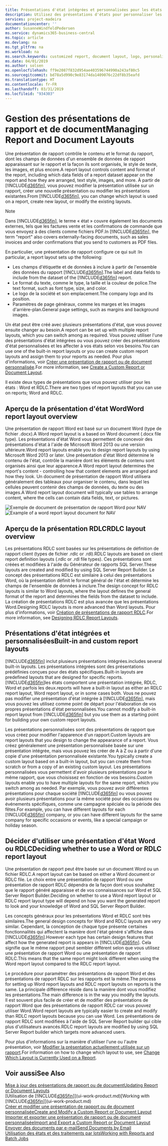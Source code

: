 ```yaml
---
title: Présentations d'état intégrées et personnalisées pour les états et les documents | Microsoft Docs
description: Utilisez des présentations d'états pour personnaliser les documents, par exemple, pour personnaliser la police, le logo, ou la mise en page des fichiers PDF que vous envoyez aux clients.
services: project-madeira
documentationcenter: ''
author: SusanneWindfeldPedersen
ms.service: dynamics365-business-central
ms.topic: article
ms.devlang: na
ms.tgt_pltfrm: na
ms.workload: na
ms.search.keywords: customized report, document layout, logo, personalize
ms.date: 04/01/2019
ms.author: solsen
ms.openlocfilehash: ff9e2087f832d954ae403596744990a243af80c5
ms.sourcegitcommit: bd78a5d990c9e83174da1409076c22df8b35eafd
ms.translationtype: HT
ms.contentlocale: fr-FR
ms.lasthandoff: 03/31/2019
ms.locfileid: "934303"
---
```

# <a name="managing-report-and-document-layouts"></a><span data-ttu-id="2a808-103">Gestion des présentations de rapport et de document</span><span class="sxs-lookup"><span data-stu-id="2a808-103">Managing Report and Document Layouts</span></span>
<span data-ttu-id="2a808-104">Une présentation de rapport contrôle le contenu et le format du rapport, dont les champs de données d'un ensemble de données de rapport apparaissant sur le rapport et la façon ils sont organisés, le style de texte, les images, et plus encore.</span><span class="sxs-lookup"><span data-stu-id="2a808-104">A report layout controls content and format of the report, including which data fields of a report dataset appear on the report and how they are arranged, text style, images, and more.</span></span> <span data-ttu-id="2a808-105">À partir de [!INCLUDE[d365fin](includes/d365fin_md.md)], vous pouvez modifier la présentation utilisée sur un rapport, créer une nouvelle présentation ou modifier les présentations existantes.</span><span class="sxs-lookup"><span data-stu-id="2a808-105">From [!INCLUDE[d365fin](includes/d365fin_md.md)], you can change which layout is used on a report, create new layout, or modify the existing layouts.</span></span>

> [!NOTE]  
>   <span data-ttu-id="2a808-106">Dans [!INCLUDE[d365fin](includes/d365fin_md.md)], le terme « état » couvre également les documents externes, tels que les factures vente et les confirmations de commande que vous envoyez à des clients comme fichiers PDF.</span><span class="sxs-lookup"><span data-stu-id="2a808-106">In [!INCLUDE[d365fin](includes/d365fin_md.md)], the term "report" also covers externally-facing documents, such as sales invoices and order confirmations that you send to customers as PDF files.</span></span>

<span data-ttu-id="2a808-107">En particulier, une présentation de rapport configure ce qui suit :</span><span class="sxs-lookup"><span data-stu-id="2a808-107">In particular, a report layout sets up the following:</span></span>

* <span data-ttu-id="2a808-108">Les champs d'étiquette et de données à inclure à partir de l'ensemble des données du rapport [!INCLUDE[d365fin](includes/d365fin_md.md)].</span><span class="sxs-lookup"><span data-stu-id="2a808-108">The label and data fields to include from the dataset of the [!INCLUDE[d365fin](includes/d365fin_md.md)] report.</span></span>
* <span data-ttu-id="2a808-109">Le format du texte, comme le type, la taille et la couleur de police.</span><span class="sxs-lookup"><span data-stu-id="2a808-109">The text format, such as font type, size, and color.</span></span>
* <span data-ttu-id="2a808-110">Le logo de la société et son emplacement.</span><span class="sxs-lookup"><span data-stu-id="2a808-110">The company logo and its position.</span></span>
* <span data-ttu-id="2a808-111">Paramètres de page généraux, comme les marges et les images d'arrière-plan.</span><span class="sxs-lookup"><span data-stu-id="2a808-111">General page settings, such as margins and background images.</span></span>

<span data-ttu-id="2a808-112">Un état peut être créé avec plusieurs présentations d'état, que vous pouvez ensuite changer au besoin.</span><span class="sxs-lookup"><span data-stu-id="2a808-112">A report can be set up with multiple report layouts, which you can switch among as required.</span></span> <span data-ttu-id="2a808-113">Vous pouvez utiliser l'une des présentations d'état intégrées ou vous pouvez créer des présentations d'état personnalisées et les affecter à vos états selon vos besoins.</span><span class="sxs-lookup"><span data-stu-id="2a808-113">You can use one of the built-in report layouts or you can create custom report layouts and assign them to your reports as needed.</span></span> <span data-ttu-id="2a808-114">Pour plus d'informations, voir [Créer une présentation de rapport ou de document personnalisée](ui-how-create-custom-report-layout.md).</span><span class="sxs-lookup"><span data-stu-id="2a808-114">For more information, see [Create a Custom Report or Document Layout](ui-how-create-custom-report-layout.md).</span></span>

<span data-ttu-id="2a808-115">Il existe deux types de présentations que vous pouvez utiliser pour les états : Word et RDLC.</span><span class="sxs-lookup"><span data-stu-id="2a808-115">There are two types of report layouts that you can use on reports; Word and RDLC.</span></span>

## <a name="word-report-layout-overview"></a><span data-ttu-id="2a808-116">Aperçu de la présentation d'état Word</span><span class="sxs-lookup"><span data-stu-id="2a808-116">Word report layout overview</span></span>
<span data-ttu-id="2a808-117">Une présentation de rapport Word est basé sur un document Word (type de fichier .docx).</span><span class="sxs-lookup"><span data-stu-id="2a808-117">A Word report layout is a based on Word document (.docx file type).</span></span> <span data-ttu-id="2a808-118">Les présentations d'état Word vous permettent de concevoir des présentations d'état à l'aide de Microsoft Word 2013 ou une version ultérieure.</span><span class="sxs-lookup"><span data-stu-id="2a808-118">Word report layouts enable you to design report layouts by using Microsoft Word 2013 or later.</span></span> <span data-ttu-id="2a808-119">Une présentation d'état Word détermine le contenu de l'état, contrôle la manière dont les éléments de contenu sont organisés ainsi que leur apparence.</span><span class="sxs-lookup"><span data-stu-id="2a808-119">A Word report layout determines the report's content - controlling how that content elements are arranged and how they look.</span></span> <span data-ttu-id="2a808-120">Un document de présentation de rapport Word utilisera généralement des tableaux pour organiser le contenu, dans lequel les cellules peuvent contenir des champs de données, du texte ou des images.</span><span class="sxs-lookup"><span data-stu-id="2a808-120">A Word report layout document will typically use tables to arrange content, where the cells can contain data fields, text, or pictures.</span></span>

 <span data-ttu-id="2a808-121">![Exemple de document de présentation de rapport Word pour NAV](media/nav_wordreportlayout_edit_in_word_example.png "NAV_WordReportLayout_Edit_In_Word_Example")</span><span class="sxs-lookup"><span data-stu-id="2a808-121">![Example of a word report layout document for NAV](media/nav_wordreportlayout_edit_in_word_example.png "NAV_WordReportLayout_Edit_In_Word_Example")</span></span>  

## <a name="rdlc-layout-overview"></a><span data-ttu-id="2a808-122">Aperçu de la présentation RDLC</span><span class="sxs-lookup"><span data-stu-id="2a808-122">RDLC layout overview</span></span>
<span data-ttu-id="2a808-123">Les présentations RDLC sont basées sur les présentations de définition de rapport client (types de fichier .rdlc or .rdl).</span><span class="sxs-lookup"><span data-stu-id="2a808-123">RDLC layouts are based on client report definition layouts (.rdlc or .rdl file types).</span></span> <span data-ttu-id="2a808-124">Ces présentations sont créées et modifiées à l'aide du Générateur de rapports SQL Server.</span><span class="sxs-lookup"><span data-stu-id="2a808-124">These layouts are created and modified by using SQL Server Report Builder.</span></span> <span data-ttu-id="2a808-125">Le concept des présentations RDLC est similaire à celui des présentations Word, où la présentation définit le format général de l'état et détermine les champs de l'ensemble de données à inclure.</span><span class="sxs-lookup"><span data-stu-id="2a808-125">The design concept for RDLC layouts is similar to Word layouts, where the layout defines the general format of the report and determines the fields from the dataset to include.</span></span> <span data-ttu-id="2a808-126">La création de présentations RDLC est plus avancée que les présentations Word.</span><span class="sxs-lookup"><span data-stu-id="2a808-126">Designing RDLC layouts is more advanced than Word layouts.</span></span> <span data-ttu-id="2a808-127">Pour plus d'informations, voir [Création de présentations de rapport RDLC](/dynamics-nav/Designing-RDLC-Report-Layouts).</span><span class="sxs-lookup"><span data-stu-id="2a808-127">For more information, see [Designing RDLC Report Layouts](/dynamics-nav/Designing-RDLC-Report-Layouts).</span></span>

## <a name="built-in-and-custom-report-layouts"></a><span data-ttu-id="2a808-128">Présentations d'état intégrées et personnalisées</span><span class="sxs-lookup"><span data-stu-id="2a808-128">Built-in and custom report layouts</span></span>
[!INCLUDE[d365fin](includes/d365fin_md.md)] <span data-ttu-id="2a808-129">inclut plusieurs présentations intégrées.</span><span class="sxs-lookup"><span data-stu-id="2a808-129">includes several built-in layouts.</span></span> <span data-ttu-id="2a808-130">Les présentations intégrées sont des présentations prédéfinies conçues pour des états spécifiques.</span><span class="sxs-lookup"><span data-stu-id="2a808-130">Built-in layouts are predefined layouts that are designed for specific reports.</span></span> [!INCLUDE[d365fin](includes/d365fin_md.md)]<span data-ttu-id="2a808-131">les états comportent une présentation intégrée, RDLC, Word et parfois les deux.</span><span class="sxs-lookup"><span data-stu-id="2a808-131">reports will have a built-in layout as either an RDLC report layout, Word report layout, or in some cases both.</span></span> <span data-ttu-id="2a808-132">Vous ne pouvez pas modifier une présentation d'état intégrée à [!INCLUDE[d365fin](includes/d365fin_md.md)], mais vous pouvez les utilisez comme point de départ pour l'élaboration de vos propres présentations d'état personnalisées.</span><span class="sxs-lookup"><span data-stu-id="2a808-132">You cannot modify a built-in report layout from [!INCLUDE[d365fin](includes/d365fin_md.md)] but you use them as a starting point for building your own custom report layouts.</span></span>

<span data-ttu-id="2a808-133">Les présentations personnalisées sont des présentations de rapport que vous créez pour modifier l'apparence d'un rapport.</span><span class="sxs-lookup"><span data-stu-id="2a808-133">Custom layouts are report layouts that you design to change the appearance of a report.</span></span> <span data-ttu-id="2a808-134">Vous créez généralement une présentation personnalisée basée sur une présentation intégrée, mais vous pouvez les créer de A à Z ou à partir d'une copie d'une présentation personnalisée existante.</span><span class="sxs-lookup"><span data-stu-id="2a808-134">You typically create a custom layout based on a built-in layout, but you can create them from scratch or from a copy of an existing custom layout.</span></span> <span data-ttu-id="2a808-135">Les présentations personnalisées vous permettent d'avoir plusieurs présentations pour le même rapport, que vous choisissez en fonction de vos besoins.</span><span class="sxs-lookup"><span data-stu-id="2a808-135">Custom layouts enable you to have multiple layouts for the same report, which you switch among as needed.</span></span> <span data-ttu-id="2a808-136">Par exemple, vous pouvez avoir différentes présentations pour chaque société [!INCLUDE[d365fin](includes/d365fin_md.md)] ou vous pouvez avoir plusieurs présentations pour la même société pour des occasions ou événements spécifiques, comme une campagne spéciale ou la période des fêtes.</span><span class="sxs-lookup"><span data-stu-id="2a808-136">For example, you can have different layouts for each [!INCLUDE[d365fin](includes/d365fin_md.md)] company, or you can have different layouts for the same company for specific occasions or events, like a special campaign or holiday season.</span></span>

## <a name="deciding-whether-to-use-a-word-or-rdlc-report-layout"></a><span data-ttu-id="2a808-137">Décider d'utiliser une présentation d'état Word ou RDLC</span><span class="sxs-lookup"><span data-stu-id="2a808-137">Deciding whether to use a Word or RDLC report layout</span></span>
<span data-ttu-id="2a808-138">Une présentation de rapport peut être basée sur un document Word ou un fichier RDLC.</span><span class="sxs-lookup"><span data-stu-id="2a808-138">A report layout can be based on either a Word document or RDLC file.</span></span> <span data-ttu-id="2a808-139">Le choix entre une présentation de rapport Word ou une présentation de rapport RDLC dépendra de la façon dont vous souhaitez que le rapport généré apparaisse et de vos connaissances sur Word et SQL Server Report Builder.</span><span class="sxs-lookup"><span data-stu-id="2a808-139">Deciding on whether to use a Word report layout or RDLC report layout type will depend on how you want the generated report to look and your knowledge of Word and SQL Server Report Builder.</span></span>

<span data-ttu-id="2a808-140">Les concepts généraux pour les présentations Word et RDLC sont très similaires.</span><span class="sxs-lookup"><span data-stu-id="2a808-140">The general design concepts for Word and RDLC layouts are very similar.</span></span> <span data-ttu-id="2a808-141">Cependant, la conception de chaque type présente certaines fonctionnalités qui affectent la manière dont l'état généré s'affiche dans [!INCLUDE[d365fin](includes/d365fin_md.md)].</span><span class="sxs-lookup"><span data-stu-id="2a808-141">However each type has certain design features that affect how the generated report is appears in [!INCLUDE[d365fin](includes/d365fin_md.md)].</span></span> <span data-ttu-id="2a808-142">Cela signifie que le même rapport peut sembler différent selon que vous utilisez une présentation de rapport Word ou une présentation de rapport RDLC.</span><span class="sxs-lookup"><span data-stu-id="2a808-142">This means that the same report might look different when using the Word report layout compared to the RDLC report layout.</span></span>

<span data-ttu-id="2a808-143">Le procédure pour paramétrer des présentations de rapport Word et des présentations de rapport RDLC sur les rapports est la même.</span><span class="sxs-lookup"><span data-stu-id="2a808-143">The process for setting up Word report layouts and RDLC report layouts on reports is the same.</span></span> <span data-ttu-id="2a808-144">La principale différence réside dans la manière dont vous modifiez les présentations.</span><span class="sxs-lookup"><span data-stu-id="2a808-144">The main difference is in the way you modify the layouts.</span></span> <span data-ttu-id="2a808-145">Il est souvent plus facile de créer et de modifier des présentations de rapport Word que des présentations de rapport RDLC car vous pouvez utiliser Word.</span><span class="sxs-lookup"><span data-stu-id="2a808-145">Word report layouts are typically easier to create and modify than RDLC report layouts because you can use Word.</span></span> <span data-ttu-id="2a808-146">Les présentations de rapport RDLC sont modifiées à l'aide de SQL Server Report builder qui cible plus d'utilisateurs avancés.</span><span class="sxs-lookup"><span data-stu-id="2a808-146">RDLC report layouts are modified by using SQL Server Report builder which targets more advanced users.</span></span>

<span data-ttu-id="2a808-147">Pour plus d'informations sur la manière d'utiliser l'une ou l'autre présentation, voir [Modifier la présentation actuellement utilisée sur un rapport](ui-how-change-layout-currently-used-report.md).</span><span class="sxs-lookup"><span data-stu-id="2a808-147">For information on how to change which layout to use, see [Change Which Layout is Currently Used on a Report](ui-how-change-layout-currently-used-report.md).</span></span>

## <a name="see-also"></a><span data-ttu-id="2a808-148">Voir aussi</span><span class="sxs-lookup"><span data-stu-id="2a808-148">See Also</span></span>
[<span data-ttu-id="2a808-149">Mise à jour des présentations de rapport ou de document</span><span class="sxs-lookup"><span data-stu-id="2a808-149">Updating Report or Document Layouts</span></span>](ui-update-report-layouts.md)  
<span data-ttu-id="2a808-150">[Utilisation de [!INCLUDE[d365fin](includes/d365fin_md.md)]](ui-work-product.md)</span><span class="sxs-lookup"><span data-stu-id="2a808-150">[Working with [!INCLUDE[d365fin](includes/d365fin_md.md)]](ui-work-product.md)</span></span>  
[<span data-ttu-id="2a808-151">Créer et modifier une présentation de rapport ou de document personnalisée</span><span class="sxs-lookup"><span data-stu-id="2a808-151">Create and Modify a Custom Report or Document Layout</span></span>](ui-how-create-custom-report-layout.md)  
[<span data-ttu-id="2a808-152">Importer et exporter une présentation de rapport ou de document personnalisée</span><span class="sxs-lookup"><span data-stu-id="2a808-152">Import and Export a Custom Report or Document Layout</span></span>](ui-how-import-and-export-report-layout.md)  
[<span data-ttu-id="2a808-153">Envoyer des documents par e-mail</span><span class="sxs-lookup"><span data-stu-id="2a808-153">Send Documents by Email</span></span>](ui-how-send-documents-email.md)  
[<span data-ttu-id="2a808-154">Utilisation des états et des traitements par lots</span><span class="sxs-lookup"><span data-stu-id="2a808-154">Working with Reports and Batch Jobs</span></span>](ui-work-report.md)  
